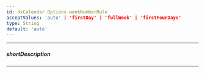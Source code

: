 ```yaml
---
id: dxCalendar.Options.weekNumberRule
acceptValues: 'auto' | 'firstDay' | 'fullWeek' | 'firstFourDays'
type: String
default: 'auto'
---
```

---
##### shortDescription
<!-- Description goes here -->

---
<!-- Description goes here -->